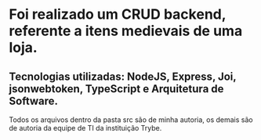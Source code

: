 # Foi realizado um CRUD backend, referente a itens medievais de uma loja.

## Tecnologias utilizadas: NodeJS, Express, Joi, jsonwebtoken, TypeScript e Arquitetura de Software. 

Todos os arquivos dentro da pasta src são de minha autoria, os demais são de autoria da equipe de TI da instituição Trybe.
